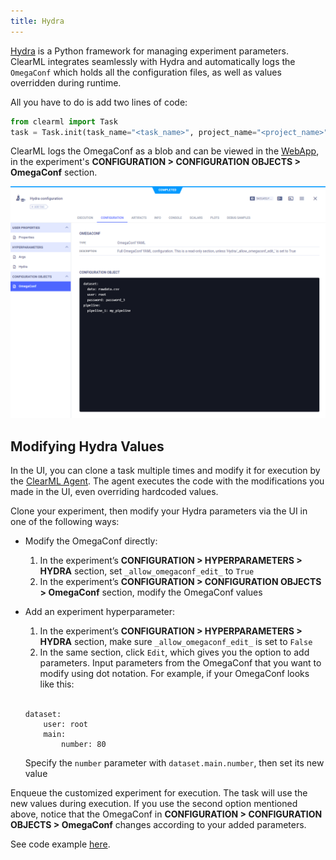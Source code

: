 ```yaml
---
title: Hydra
---
```



[Hydra](https://github.com/facebookresearch/hydra) is a Python framework for managing experiment parameters. ClearML integrates seamlessly
with Hydra and automatically logs the `OmegaConf` which holds all the configuration files, as well as 
values overridden during runtime. 

All you have to do is add two lines of code:

```python
from clearml import Task
task = Task.init(task_name="<task_name>", project_name="<project_name>")
```

ClearML logs the OmegaConf as a blob and can be viewed in the 
[WebApp](../webapp/webapp_overview.md), in the experiment's **CONFIGURATION > CONFIGURATION OBJECTS > OmegaConf** section. 

![Hydra configuration](../img/integrations_hydra_configs.png)

## Modifying Hydra Values

In the UI, you can clone a task multiple times and modify it for execution by the [ClearML Agent](../clearml_agent.md). 
The agent executes the code with the modifications you made in the UI, even overriding hardcoded values. 

Clone your experiment, then modify your Hydra parameters via the UI in one of the following ways:
* Modify the OmegaConf directly:
  1. In the experiment’s **CONFIGURATION > HYPERPARAMETERS > HYDRA** section, set `_allow_omegaconf_edit_` to `True` 
  1. In the experiment’s **CONFIGURATION > CONFIGURATION OBJECTS > OmegaConf** section, modify the OmegaConf values
* Add an experiment hyperparameter:
  1. In the experiment’s **CONFIGURATION > HYPERPARAMETERS > HYDRA** section, make sure `_allow_omegaconf_edit_` is set 
  to `False` 
  1. In the same section, click `Edit`, which gives you the option to add parameters. Input parameters from the OmegaConf 
  that you want to modify using dot notation. For example, if your OmegaConf looks like this: 
  
  <br/>

  ```
  dataset:
      user: root
      main:
          number: 80
  ```
  Specify the `number` parameter with `dataset.main.number`, then set its new value


Enqueue the customized experiment for execution. The task will use the new values during execution. If you use the 
second option mentioned above, notice that the OmegaConf in **CONFIGURATION > CONFIGURATION OBJECTS > OmegaConf** changes 
according to your added parameters. 

See code example [here](https://github.com/allegroai/clearml/blob/master/examples/frameworks/hydra/hydra_example.py).
